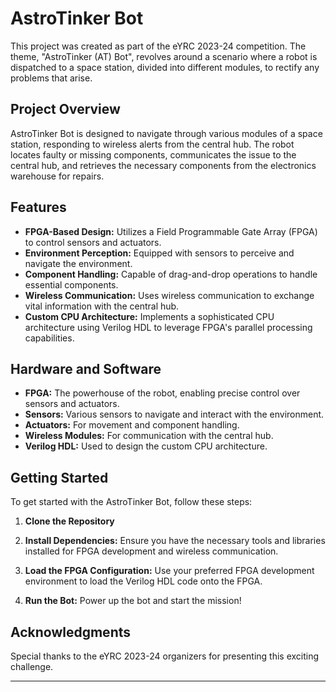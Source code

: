 # AstroTinker Bot
This project was created as part of the eYRC 2023-24 competition. The theme, "AstroTinker (AT) Bot", revolves around a scenario where a robot is dispatched to a space station, divided into different modules, to rectify any problems that arise.

## Project Overview

AstroTinker Bot is designed to navigate through various modules of a space station, responding to wireless alerts from the central hub. The robot locates faulty or missing components, communicates the issue to the central hub, and retrieves the necessary components from the electronics warehouse for repairs.

## Features

- **FPGA-Based Design:** Utilizes a Field Programmable Gate Array (FPGA) to control sensors and actuators.
- **Environment Perception:** Equipped with sensors to perceive and navigate the environment.
- **Component Handling:** Capable of drag-and-drop operations to handle essential components.
- **Wireless Communication:** Uses wireless communication to exchange vital information with the central hub.
- **Custom CPU Architecture:** Implements a sophisticated CPU architecture using Verilog HDL to leverage FPGA's parallel processing capabilities.

## Hardware and Software

- **FPGA:** The powerhouse of the robot, enabling precise control over sensors and actuators.
- **Sensors:** Various sensors to navigate and interact with the environment.
- **Actuators:** For movement and component handling.
- **Wireless Modules:** For communication with the central hub.
- **Verilog HDL:** Used to design the custom CPU architecture.

## Getting Started

To get started with the AstroTinker Bot, follow these steps:

1. **Clone the Repository**

2. **Install Dependencies:** Ensure you have the necessary tools and libraries installed for FPGA development and wireless communication.

3. **Load the FPGA Configuration:** Use your preferred FPGA development environment to load the Verilog HDL code onto the FPGA.

4. **Run the Bot:** Power up the bot and start the mission!




## Acknowledgments

Special thanks to the eYRC 2023-24 organizers for presenting this exciting challenge.

---


